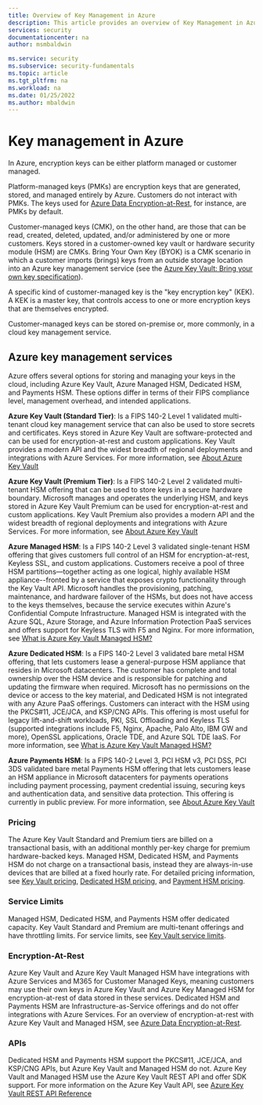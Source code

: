 ```yaml
---
title: Overview of Key Management in Azure
description: This article provides an overview of Key Management in Azure.
services: security
documentationcenter: na
author: msmbaldwin

ms.service: security
ms.subservice: security-fundamentals
ms.topic: article
ms.tgt_pltfrm: na
ms.workload: na
ms.date: 01/25/2022
ms.author: mbaldwin
---
```


# Key management in Azure 

In Azure, encryption keys can be either platform managed or customer managed.

Platform-managed keys (PMKs) are encryption keys that are generated, stored, and managed entirely by Azure. Customers do not interact with PMKs. The keys used for [Azure Data Encryption-at-Rest](encryption-atrest.md), for instance, are PMKs by default.  

Customer-managed keys (CMK), on the other hand, are those that can be read, created, deleted, updated, and/or administered by one or more customers. Keys stored in a customer-owned key vault or hardware security module (HSM) are CMKs.  Bring Your Own Key (BYOK) is a CMK scenario in which a customer imports (brings) keys from an outside storage location into an Azure key management service (see the [Azure Key Vault: Bring your own key specification](../../key-vault/keys/byok-specification.md)).

A specific kind of customer-managed key is the "key encryption key" (KEK). A KEK is a master key, that controls access to one or more encryption keys that are themselves encrypted.   

Customer-managed keys can be stored on-premise or, more commonly, in a cloud key management service.

## Azure key management services

Azure offers several options for storing and managing your keys in the cloud, including Azure Key Vault, Azure Managed HSM, Dedicated HSM, and Payments HSM. These options differ in terms of their FIPS compliance level, management overhead, and intended applications. 

**Azure Key Vault (Standard Tier)**: Is a FIPS 140-2 Level 1 validated multi-tenant cloud key management service that can also be used to store secrets and certificates. Keys stored in Azure Key Vault are software-protected and can be used for encryption-at-rest and custom applications. Key Vault provides a modern API and the widest breadth of regional deployments and integrations with Azure Services. For more information, see [About Azure Key Vault](../../key-vault/general/overview.md)

**Azure Key Vault (Premium Tier)**: Is a FIPS 140-2 Level 2 validated multi-tenant HSM offering that can be used to store keys in a secure hardware boundary. Microsoft manages and operates the underlying HSM, and keys stored in Azure Key Vault Premium can be used for encryption-at-rest and custom applications. Key Vault Premium also provides a modern API and the widest breadth of regional deployments and integrations with Azure Services. For more information, see [About Azure Key Vault](../../key-vault/general/overview.md)

**Azure Managed HSM**: Is a FIPS 140-2 Level 3 validated single-tenant HSM offering that gives customers full control of an HSM for encryption-at-rest, Keyless SSL, and custom applications. Customers receive a pool of three HSM partitions—together acting as one logical, highly available HSM appliance--fronted by a service that exposes crypto functionality through the Key Vault API. Microsoft handles the provisioning, patching, maintenance, and hardware failover of the HSMs, but does not have access to the keys themselves, because the service executes within Azure's Confidential Compute Infrastructure. Managed HSM is integrated with the Azure SQL, Azure Storage, and Azure Information Protection PaaS services and offers support for Keyless TLS with F5 and Nginx. For more information, see [What is Azure Key Vault Managed HSM?](../../key-vault/managed-hsm/overview.md) 

**Azure Dedicated HSM**: Is a FIPS 140-2 Level 3 validated bare metal HSM offering, that lets customers lease a general-purpose HSM appliance that resides in Microsoft datacenters. The customer has complete and total ownership over the HSM device and is responsible for patching and updating the firmware when required. Microsoft has no permissions on the device or access to the key material, and Dedicated HSM is not integrated with any Azure PaaS offerings. Customers can interact with the HSM using the PKCS#11, JCE/JCA, and KSP/CNG APIs. This offering is most useful for legacy lift-and-shift workloads, PKI, SSL Offloading and Keyless TLS (supported integrations include F5, Nginx, Apache, Palo Alto, IBM GW and more), OpenSSL applications, Oracle TDE, and Azure SQL TDE IaaS. For more information, see [What is Azure Key Vault Managed HSM?](../../dedicated-hsm/overview.md) 

**Azure Payments HSM**: Is a FIPS 140-2 Level 3, PCI HSM v3, PCI DSS, PCI 3DS validated bare metal Payments HSM offering that lets customers lease an HSM appliance in Microsoft datacenters for payments operations including  payment processing, payment credential issuing, securing keys and authentication data, and sensitive data protection. This offering is currently in public preview.  For more information, see [About Azure Key Vault](../../payment-hsm/overview.md)

### Pricing 

The Azure Key Vault Standard and Premium tiers are billed on a transactional basis, with an additional monthly per-key charge for premium hardware-backed keys. Managed HSM, Dedicated HSM, and Payments HSM do not charge on a transactional basis, instead they are always-in-use devices that are billed at a fixed hourly rate. For detailed pricing information, see [Key Vault pricing](https://azure.microsoft.com/pricing/details/key-vault), [Dedicated HSM pricing](https://azure.microsoft.com/pricing/details/azure-dedicated-hsm), and [Payment HSM pricing](https://azure.microsoft.com/pricing/details/payment-hsm).

### Service Limits 

Managed HSM, Dedicated HSM, and Payments HSM offer dedicated capacity. Key Vault Standard and Premium are multi-tenant offerings and have throttling limits. For service limits, see [Key Vault service limits](../../key-vault/general/service-limits.md). 

### Encryption-At-Rest 

Azure Key Vault and Azure Key Vault Managed HSM have integrations with Azure Services and M365 for Customer Managed Keys, meaning customers may use their own keys in Azure Key Vault and Azure Key Managed HSM for encryption-at-rest of data stored in these services. Dedicated HSM and Payments HSM are Infrastructure-as-Service offerings and do not offer integrations with Azure Services. For an overview of encryption-at-rest with Azure Key Vault and Managed HSM, see [Azure Data Encryption-at-Rest](encryption-atrest.md).

### APIs 

Dedicated HSM and Payments HSM support the PKCS#11, JCE/JCA, and KSP/CNG APIs, but Azure Key Vault and Managed HSM do not. Azure Key Vault and  Managed HSM use the Azure Key Vault REST API and offer SDK support. For more information on the Azure Key Vault API, see [Azure Key Vault REST API Reference](/rest/api/keyvault/)